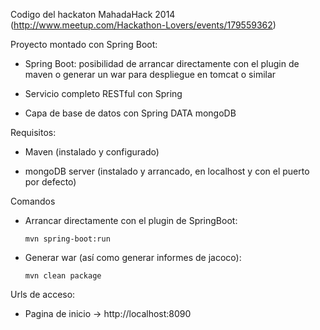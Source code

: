 Codigo del hackaton MahadaHack 2014 (http://www.meetup.com/Hackathon-Lovers/events/179559362)

Proyecto montado con Spring Boot:

 - Spring Boot: posibilidad de arrancar directamente con el plugin de maven o generar un war para despliegue en tomcat o similar 

 - Servicio completo RESTful con Spring

 - Capa de base de datos con Spring DATA mongoDB

Requisitos:

 - Maven (instalado y configurado)

 - mongoDB server (instalado y arrancado, en localhost y con el puerto por defecto)

Comandos

 - Arrancar directamente con el plugin de SpringBoot:
 
    ```
    mvn spring-boot:run
    ```
  
 - Generar war (así como generar informes de jacoco):
 
    ```
    mvn clean package
    ```

Urls de acceso:

 - Pagina de inicio -> http://localhost:8090
